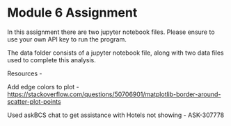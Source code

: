 # Module 6 Assignment
In this assignment there are two jupyter notebook files. Please ensure to use your own API key to run the program. 

The data folder consists of a jupyter notebook file, along with two data files used to complete this analysis.

Resources - 

Add edge colors to plot - https://stackoverflow.com/questions/50706901/matplotlib-border-around-scatter-plot-points

Used askBCS chat to get assistance with Hotels not showing - ASK-307778
